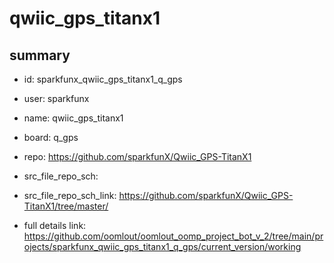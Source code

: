 # qwiic_gps_titanx1
 
## summary 
* id: sparkfunx_qwiic_gps_titanx1_q_gps
* user: sparkfunx
* name: qwiic_gps_titanx1
* board: q_gps
* repo: https://github.com/sparkfunX/Qwiic_GPS-TitanX1



* src_file_repo_sch: 
* src_file_repo_sch_link: https://github.com/sparkfunX/Qwiic_GPS-TitanX1/tree/master/
* full details link: https://github.com/oomlout/oomlout_oomp_project_bot_v_2/tree/main/projects/sparkfunx_qwiic_gps_titanx1_q_gps/current_version/working  







